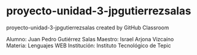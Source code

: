 # proyecto-unidad-3-jpgutierrezsalas
proyecto-unidad-3-jpgutierrezsalas created by GitHub Classroom

Alumno: Juan Pedro Gutiérrez Salas
Maestro: Israel Arjona Vizcaíno
Materia: Lenguajes WEB
Institución: Instituto Tecnológico de Tepic
